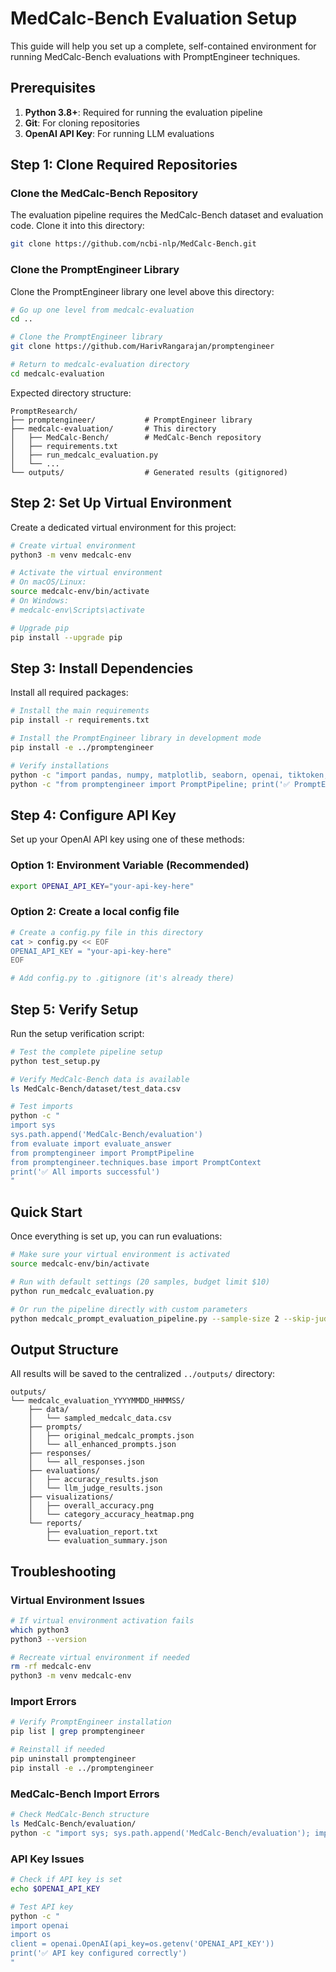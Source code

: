 # MedCalc-Bench Evaluation Setup

This guide will help you set up a complete, self-contained environment for running MedCalc-Bench evaluations with PromptEngineer techniques.

## Prerequisites

1. **Python 3.8+**: Required for running the evaluation pipeline
2. **Git**: For cloning repositories
3. **OpenAI API Key**: For running LLM evaluations

## Step 1: Clone Required Repositories

### Clone the MedCalc-Bench Repository

The evaluation pipeline requires the MedCalc-Bench dataset and evaluation code.
Clone it into this directory:

```bash
git clone https://github.com/ncbi-nlp/MedCalc-Bench.git
```

### Clone the PromptEngineer Library

Clone the PromptEngineer library one level above this directory:

```bash
# Go up one level from medcalc-evaluation
cd ..

# Clone the PromptEngineer library
git clone https://github.com/HarivRangarajan/promptengineer

# Return to medcalc-evaluation directory
cd medcalc-evaluation
```

Expected directory structure:
```
PromptResearch/
├── promptengineer/           # PromptEngineer library
├── medcalc-evaluation/       # This directory
│   ├── MedCalc-Bench/        # MedCalc-Bench repository
│   ├── requirements.txt
│   ├── run_medcalc_evaluation.py
│   └── ...
└── outputs/                  # Generated results (gitignored)
```

## Step 2: Set Up Virtual Environment

Create a dedicated virtual environment for this project:

```bash
# Create virtual environment
python3 -m venv medcalc-env

# Activate the virtual environment
# On macOS/Linux:
source medcalc-env/bin/activate
# On Windows:
# medcalc-env\Scripts\activate

# Upgrade pip
pip install --upgrade pip
```

## Step 3: Install Dependencies

Install all required packages:

```bash
# Install the main requirements
pip install -r requirements.txt

# Install the PromptEngineer library in development mode
pip install -e ../promptengineer

# Verify installations
python -c "import pandas, numpy, matplotlib, seaborn, openai, tiktoken; print('✅ Core dependencies installed')"
python -c "from promptengineer import PromptPipeline; print('✅ PromptEngineer library installed')"
```

## Step 4: Configure API Key

Set up your OpenAI API key using one of these methods:

### Option 1: Environment Variable (Recommended)
```bash
export OPENAI_API_KEY="your-api-key-here"
```

### Option 2: Create a local config file
```bash
# Create a config.py file in this directory
cat > config.py << EOF
OPENAI_API_KEY = "your-api-key-here"
EOF

# Add config.py to .gitignore (it's already there)
```

## Step 5: Verify Setup

Run the setup verification script:

```bash
# Test the complete pipeline setup
python test_setup.py

# Verify MedCalc-Bench data is available
ls MedCalc-Bench/dataset/test_data.csv

# Test imports
python -c "
import sys
sys.path.append('MedCalc-Bench/evaluation')
from evaluate import evaluate_answer
from promptengineer import PromptPipeline
from promptengineer.techniques.base import PromptContext
print('✅ All imports successful')
"
```

## Quick Start

Once everything is set up, you can run evaluations:

```bash
# Make sure your virtual environment is activated
source medcalc-env/bin/activate

# Run with default settings (20 samples, budget limit $10)
python run_medcalc_evaluation.py

# Or run the pipeline directly with custom parameters
python medcalc_prompt_evaluation_pipeline.py --sample-size 2 --skip-judge --budget-limit 5.0
```

## Output Structure

All results will be saved to the centralized `../outputs/` directory:

```
outputs/
└── medcalc_evaluation_YYYYMMDD_HHMMSS/
    ├── data/
    │   └── sampled_medcalc_data.csv
    ├── prompts/
    │   ├── original_medcalc_prompts.json
    │   └── all_enhanced_prompts.json
    ├── responses/
    │   └── all_responses.json
    ├── evaluations/
    │   ├── accuracy_results.json
    │   └── llm_judge_results.json
    ├── visualizations/
    │   ├── overall_accuracy.png
    │   └── category_accuracy_heatmap.png
    └── reports/
        ├── evaluation_report.txt
        └── evaluation_summary.json
```

## Troubleshooting

### Virtual Environment Issues
```bash
# If virtual environment activation fails
which python3
python3 --version

# Recreate virtual environment if needed
rm -rf medcalc-env
python3 -m venv medcalc-env
```

### Import Errors
```bash
# Verify PromptEngineer installation
pip list | grep promptengineer

# Reinstall if needed
pip uninstall promptengineer
pip install -e ../promptengineer
```

### MedCalc-Bench Import Errors
```bash
# Check MedCalc-Bench structure
ls MedCalc-Bench/evaluation/
python -c "import sys; sys.path.append('MedCalc-Bench/evaluation'); import evaluate"
```

### API Key Issues
```bash
# Check if API key is set
echo $OPENAI_API_KEY

# Test API key
python -c "
import openai
import os
client = openai.OpenAI(api_key=os.getenv('OPENAI_API_KEY'))
print('✅ API key configured correctly')
"
```